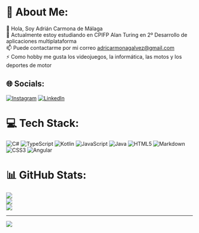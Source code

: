 # 💫 About Me:
👋 Hola, Soy Adrián Carmona de Málaga<br>🌱 Actualmente estoy estudiando en CPIFP Alan Turing en 2º Desarrollo de aplicaciones multiplataforma<br>📫 Puede contactarme por mi correo adricarmonagalvez@gmail.com<br>⚡ Como hobby me gusta los videojuegos, la informática, las motos y los deportes de motor


## 🌐 Socials:
[![Instagram](https://img.shields.io/badge/Instagram-%23E4405F.svg?logo=Instagram&logoColor=white)](https://www.instagram.com/gla2_s/) [![LinkedIn](https://img.shields.io/badge/LinkedIn-%230077B5.svg?logo=linkedin&logoColor=white)](https://www.linkedin.com/in/adriancarmonagalvez/) 

# 💻 Tech Stack:
![C#](https://img.shields.io/badge/c%23-%23239120.svg?style=for-the-badge&logo=csharp&logoColor=white) ![TypeScript](https://img.shields.io/badge/typescript-%23007ACC.svg?style=for-the-badge&logo=typescript&logoColor=white) ![Kotlin](https://img.shields.io/badge/kotlin-%237F52FF.svg?style=for-the-badge&logo=kotlin&logoColor=white) ![JavaScript](https://img.shields.io/badge/javascript-%23323330.svg?style=for-the-badge&logo=javascript&logoColor=%23F7DF1E) ![Java](https://img.shields.io/badge/java-%23ED8B00.svg?style=for-the-badge&logo=openjdk&logoColor=white) ![HTML5](https://img.shields.io/badge/html5-%23E34F26.svg?style=for-the-badge&logo=html5&logoColor=white) ![Markdown](https://img.shields.io/badge/markdown-%23000000.svg?style=for-the-badge&logo=markdown&logoColor=white) ![CSS3](https://img.shields.io/badge/css3-%231572B6.svg?style=for-the-badge&logo=css3&logoColor=white) ![Angular](https://img.shields.io/badge/angular-%23DD0031.svg?style=for-the-badge&logo=angular&logoColor=white)
# 📊 GitHub Stats:
![](https://github-readme-stats.vercel.app/api?username=GLa2s&theme=highcontrast&hide_border=false&include_all_commits=true&count_private=true)<br/>
![](https://github-readme-streak-stats.herokuapp.com/?user=GLa2s&theme=highcontrast&hide_border=false)<br/>
![](https://github-readme-stats.vercel.app/api/top-langs/?username=GLa2s&theme=highcontrast&hide_border=false&include_all_commits=true&count_private=true&layout=compact)

---
[![](https://visitcount.itsvg.in/api?id=GLa2s&icon=0&color=12)](https://visitcount.itsvg.in)

<!-- Proudly created with GPRM ( https://gprm.itsvg.in ) -->
